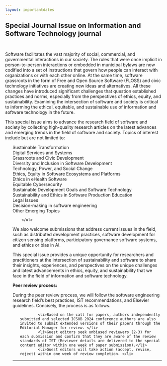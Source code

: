 ```yaml
---
layout: importantdates
---
```


<b style="font-size: 22px" id="SpecialIsuse">Special Journal Issue on Information and Software Technology journal</b>

<br>

Software facilitates the vast majority of social, commercial, and governmental interactions in our society. The rules that were once implicit in person-to-person interactions or embedded in municipal bylaws are now codified into a set of instructions that govern how people can interact with organizations or with each other online. At the same time, software grassroots in the form of Free and Open Source Software (FLOSS) and civic technology initiatives are creating new ideas and alternatives. All these changes have introduced significant challenges that question established practices and norms, especially from the perspectives of ethics, equity, and sustainability. Examining the intersection of software and society is critical to informing the ethical, equitable, and sustainable use of information and software technology in the future.

This special issue aims to advance the research field of software and society by collecting high-quality research articles on the latest advances and emerging trends in the field of software and society. Topics of interest include but are not limited to:

<ul style="list-style: none;">
            <li>Sustainable Transformation</li>
            <li>Digital Services and Systems</li>
            <li>Grassroots and Civic Development</li>
            <li>Diversity and Inclusion in Software Development</li>
            <li>Technology, Power, and Social Change</li>
            <li>Ethics, Equity in Software Ecosystems and Platforms</li>
            <li>Ethics in eHealth Software</li>
            <li>Equitable Cybersecurity</li>
            <li>Sustainable Development Goals and Software Technology</li>
            <li>Sustainability and Ethics in Software Production Education</li>
            <li>Legal Issues</li>
            <li>Decision-making in software engineering</li>
            <li>Other Emerging Topics</li>


        </ul>   

We also welcome submissions that address current issues in the field, such as distributed development practices, software development for citizen sensing platforms, participatory governance software systems, and ethics or bias in AI.

This special issue provides a unique opportunity for researchers and practitioners at the intersection of sustainability and software to share their insights, experiences, and perspectives on the unique challenges and latest advancements in ethics, equity, and sustainability that we face in the field of information and software technology.

<b> Peer review process: </b>

During the peer review process, we will follow the software engineering research field’s best practices, IST recommendations, and Elsevier guidelines. Concisely, the process is as follows.

<ul style="list-style: none;">
  
            <li>Based on the call for papers, authors independently submitted and selected ICSOB 2024 conference authors are also invited to submit extended versions of their papers through the Editorial Manager for review. </li>
            <li>Guest editors seek unbiased reviewers (2-3) for each submission and confirm that they are aware of the review standards of IST (Reviewer details are delivered to the special content editor within one week of paper submission).</li>
            <li>Guest editors will take action (accept, revise, reject) within one week of review completion. </li>
  
</ul>   
        
                 

<hr>





